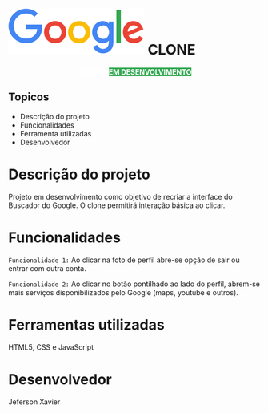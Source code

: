 # ![Clone do Google Bucador](img/logo-google.png) CLONE
<p style="text-align: center; font-weight: bold; color: #fff">STATUS:</span> <span style="background: #34A853; color: #fff;">EM DESENVOLVIMENTO </p>

## Topicos
- Descrição do projeto
- Funcionalidades
- Ferramenta utilizadas
- Desenvolvedor

# Descrição do projeto
Projeto em desenvolvimento como objetivo de recriar a interface do Buscador do Google. O clone permitirá interação básica ao clicar.

# Funcionalidades
`Funcionalidade 1:` Ao clicar na foto de perfil abre-se opção de sair ou entrar com outra conta.

`Funcionalidade 2:` Ao clicar no botão pontilhado ao lado do perfil, abrem-se mais serviços disponibilizados pelo Google (maps, youtube e outros).

# Ferramentas utilizadas
HTML5, CSS e JavaScript

# Desenvolvedor

Jeferson Xavier 
